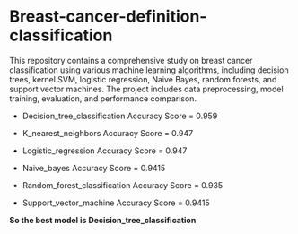 # Breast-cancer-definition-classification
This repository contains a comprehensive study on breast cancer classification using various machine learning algorithms, including decision trees, kernel SVM, logistic regression, Naive Bayes, random forests, and support vector machines. The project includes data preprocessing, model training, evaluation, and performance comparison.

* Decision_tree_classification Accuracy Score = 0.959

* K_nearest_neighbors Accuracy Score = 0.947

* Logistic_regression Accuracy Score = 0.947

* Naive_bayes Accuracy Score = 0.9415

* Random_forest_classification Accuracy Score = 0.935

* Support_vector_machine Accuracy Score = 0.9415

<b>So the best model is Decision_tree_classification</b>
